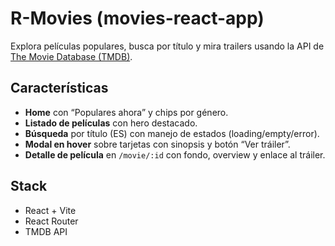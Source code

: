 # R-Movies (movies-react-app)

Explora películas populares, busca por título y mira trailers usando la API de [The Movie Database (TMDB)](https://www.themoviedb.org/).

## Características

- **Home** con “Populares ahora” y chips por género.
- **Listado de películas** con hero destacado.
- **Búsqueda** por título (ES) con manejo de estados (loading/empty/error).
- **Modal en hover** sobre tarjetas con sinopsis y botón “Ver tráiler”.
- **Detalle de película** en `/movie/:id` con fondo, overview y enlace al tráiler.

## Stack

- React + Vite
- React Router
- TMDB API
